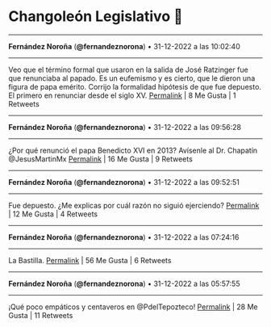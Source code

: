 # Changoleón Legislativo 🙈
*****
**Fernández Noroña** (**@fernandeznorona**) • 31-12-2022 a las 10:02:40
*****
Veo que el término formal que usaron en la salida de José Ratzinger fue que renunciaba al papado. Es un eufemismo y es cierto, que le dieron una figura de papa emérito. Corrijo la formalidad hipótesis de que fue depuesto. El primero en renunciar desde el siglo XV.
[Permalink](https://twitter.com/fernandeznorona/status/1609248687577767937) | 8 Me Gusta | 1 Retweets
*****
**Fernández Noroña** (**@fernandeznorona**) • 31-12-2022 a las 09:56:28
*****
¿Por qué renunció el papa Benedicto XVI en 2013?  Avísenle al Dr. Chapatín ⁦@JesusMartinMx⁩
[Permalink](https://twitter.com/fernandeznorona/status/1609247127246340097) | 16 Me Gusta | 9 Retweets
*****
**Fernández Noroña** (**@fernandeznorona**) • 31-12-2022 a las 09:52:51
*****
Fue depuesto. ¿Me explicas por cuál razón no siguió ejerciendo?
[Permalink](https://twitter.com/fernandeznorona/status/1609246218303180802) | 12 Me Gusta | 4 Retweets
*****
**Fernández Noroña** (**@fernandeznorona**) • 31-12-2022 a las 07:24:16
*****
La Bastilla.
[Permalink](https://twitter.com/fernandeznorona/status/1609208826330218497) | 56 Me Gusta | 6 Retweets
*****
**Fernández Noroña** (**@fernandeznorona**) • 31-12-2022 a las 05:57:55
*****
¡Qué poco empáticos y centaveros en @PdelTepozteco!
[Permalink](https://twitter.com/fernandeznorona/status/1609187097474105344) | 28 Me Gusta | 11 Retweets